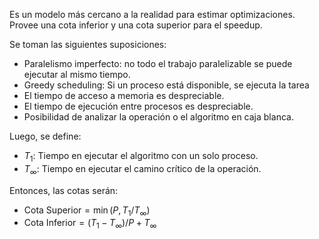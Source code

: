 Es un modelo más cercano a la realidad para estimar optimizaciones. Provee una cota inferior y una cota superior para el speedup.

Se toman las siguientes suposiciones:

- Paralelismo imperfecto: no todo el trabajo paralelizable se puede ejecutar al mismo tiempo.
- Greedy scheduling: Si un proceso está disponible, se ejecuta la tarea
- El tiempo de acceso a memoria es despreciable.
- El tiempo de ejecución entre procesos es despreciable.
- Posibilidad de analizar la operación o el algoritmo en caja blanca.

Luego, se define:

- $T_1$: Tiempo en ejecutar el algoritmo con un solo proceso.
- $T_\infty$: Tiempo en ejecutar el camino crítico de la operación.

Entonces, las cotas serán:

- $\text{Cota Superior} = \min (P, T_1/T_\infty)$
- $\text{Cota Inferior} = (T_1 - T_\infty) / P + T_\infty$
